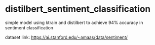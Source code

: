 # distilbert_sentiment_classification
simple model using ktrain and distilbert to achieve 94% accuracy in sentiment classification  

dataset link: https://ai.stanford.edu/~amaas/data/sentiment/
